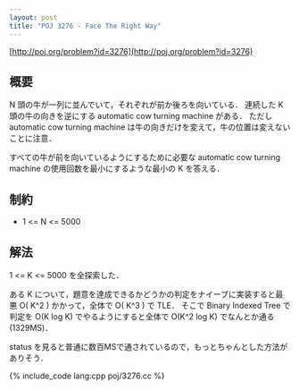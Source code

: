 ```yaml
---
layout: post
title: "POJ 3276 - Face The Right Way"
---
```

[http://poj.org/problem?id=3276](http://poj.org/problem?id=3276)

## 概要
N 頭の牛が一列に並んでいて，それぞれが前か後ろを向いている．
連続した K 頭の牛の向きを逆にする automatic cow turning machine がある．
ただし automatic cow turning machine は牛の向きだけを変えて，牛の位置は変えないことに注意．

すべての牛が前を向いているようにするために必要な automatic cow turning machine の使用回数を最小にするような最小の K を答える．

## 制約
- 1 <= N <= 5000

## 解法
1 <= K <= 5000 を全探索した．

ある K について，題意を達成できるかどうかの判定をナイーブに実装すると最悪 O( K^2 ) かかって，全体で O( K^3 ) で TLE．
そこで Binary Indexed Tree で判定を O(K log K) でやるようにすると全体で O(K^2 log K) でなんとか通る (1329MS)．

status を見ると普通に数百MSで通されているので，もっとちゃんとした方法がありそう．

{% include_code lang:cpp poj/3276.cc %}
